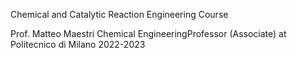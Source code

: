 Chemical and Catalytic Reaction Engineering Course

Prof. Matteo Maestri
Chemical EngineeringProfessor (Associate) at Politecnico di Milano
2022-2023
 
